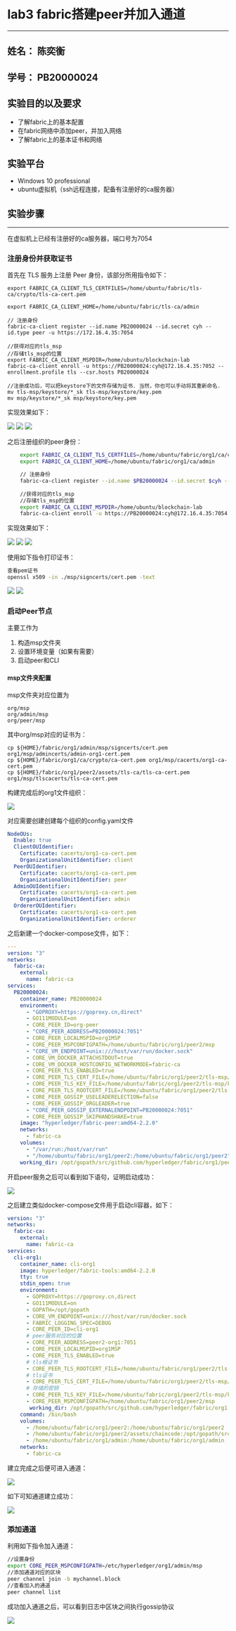 # **lab3 fabric搭建peer并加入通道**
***

## **姓名：** 陈奕衡

## **学号：** PB20000024

## **实验目的以及要求**

- 了解fabric上的基本配置
- 在fabric网络中添加peer，并加入网络
- 了解fabric上的基本证书和网络

## **实验平台**

- Windows 10 professional
- ubuntu虚拟机（ssh远程连接，配备有注册好的ca服务器）



## **实验步骤**
***

在虚拟机上已经有注册好的ca服务器，端口号为7054

### 注册身份并获取证书

首先在 TLS 服务上注册 Peer 身份，该部分所用指令如下：

    export FABRIC_CA_CLIENT_TLS_CERTFILES=/home/ubuntu/fabric/tls-ca/crypto/tls-ca-cert.pem

    export FABRIC_CA_CLIENT_HOME=/home/ubuntu/fabric/tls-ca/admin

    // 注册身份
    fabric-ca-client register --id.name PB20000024 --id.secret cyh --id.type peer -u https://172.16.4.35:7054  
    
    //获得对应的tls_msp
    //存储tls_msp的位置
    export FABRIC_CA_CLIENT_MSPDIR=/home/ubuntu/blockchain-lab
    fabric-ca-client enroll -u https://PB20000024:cyh@172.16.4.35:7052 --enrollment.profile tls --csr.hosts PB20000024
    
    //注册成功后，可以把keystore下的文件存储为证书. 当然，你也可以手动将其重新命名.
    mv tls-msp/keystore/*_sk tls-msp/keystore/key.pem
    mv msp/keystore/*_sk msp/keystore/key.pem

实现效果如下：

 ![](./5.png)
 ![](./6.png)
 ![](./7.png)

 之后注册组织的peer身份：

```bash
    export FABRIC_CA_CLIENT_TLS_CERTFILES=/home/ubuntu/fabric/org1/ca/crypto/ca-cert.pem
    export FABRIC_CA_CLIENT_HOME=/home/ubuntu/fabric/org1/ca/admin

    // 注册身份
    fabric-ca-client register --id.name $PB20000024 --id.secret $cyh --id.type peer -u https://172.16.4.35:7054 --csr.hosts ${HOSTNAME}  
    
    //获得对应的tls_msp
    //存储tls_msp的位置
    export FABRIC_CA_CLIENT_MSPDIR=/home/ubuntu/blockchain-lab
    fabric-ca-client enroll -u https://PB20000024:cyh@172.16.4.35:7054 
```

实现效果如下：

 ![](./0.png)
 ![](./1.png)
 ![](./8.png)


 使用如下指令打印证书：

```bash
查看pem证书
openssl x509 -in ./msp/signcerts/cert.pem -text
```

 ![](3.png)
 ![](4.png)

### 启动Peer节点

主要工作为

1. 构造msp文件夹
2. 设置环境变量（如果有需要）
3. 启动peer和CLI

#### msp文件夹配置

msp文件夹对应位置为

```
org/msp
org/admin/msp
org/peer/msp
```
其中org/msp对应的证书为：

```
cp ${HOME}/fabric/org1/admin/msp/signcerts/cert.pem org1/msp/admincerts/admin-org1-cert.pem
cp ${HOME}/fabric/org1/ca/crypto/ca-cert.pem org1/msp/cacerts/org1-ca-cert.pem
cp ${HOME}/fabric/org1/peer2/assets/tls-ca/tls-ca-cert.pem org1/msp/tlscacerts/tls-ca-cert.pem
```

构建完成后的org1文件组织：

 ![](11.png)

对应需要创建创建每个组织的config.yaml文件

```yaml
NodeOUs:
  Enable: true
  ClientOUIdentifier:
    Certificate: cacerts/org1-ca-cert.pem
    OrganizationalUnitIdentifier: client
  PeerOUIdentifier:
    Certificate: cacerts/org1-ca-cert.pem
    OrganizationalUnitIdentifier: peer
  AdminOUIdentifier:
    Certificate: cacerts/org1-ca-cert.pem
    OrganizationalUnitIdentifier: admin
  OrdererOUIdentifier:
    Certificate: cacerts/org1-ca-cert.pem
    OrganizationalUnitIdentifier: orderer
```

之后新建一个docker-compose文件，如下：

```yaml
---
version: "3"
networks:
  fabric-ca:
    external:
      name: fabric-ca
services:
  PB20000024:
    container_name: PB20000024
    environment:
      - "GOPROXY=https://goproxy.cn,direct"
      - GO111MODULE=on
      - CORE_PEER_ID=org-peer
      - "CORE_PEER_ADDRESS=PB20000024:7051"
      - CORE_PEER_LOCALMSPID=org1MSP
      - CORE_PEER_MSPCONFIGPATH=/home/ubuntu/fabric/org1/peer2/msp
      - "CORE_VM_ENDPOINT=unix:///host/var/run/docker.sock" 
      - CORE_VM_DOCKER_ATTACHSTDOUT=true
      - CORE_VM_DOCKER_HOSTCONFIG_NETWORKMODE=fabric-ca
      - CORE_PEER_TLS_ENABLED=true
      - CORE_PEER_TLS_CERT_FILE=/home/ubuntu/fabric/org1/peer2/tls-msp/signcerts/cert.pem
      - CORE_PEER_TLS_KEY_FILE=/home/ubuntu/fabric/org1/peer2/tls-msp/keystore/key.pem
      - CORE_PEER_TLS_ROOTCERT_FILE=/home/ubuntu/fabric/org1/peer2/tls-msp/tlscacerts/tls-172-16-4-35-7052.pem
      - CORE_PEER_GOSSIP_USELEADERELECTION=false
      - CORE_PEER_GOSSIP_ORGLEADER=true
      - "CORE_PEER_GOSSIP_EXTERNALENDPOINT=PB20000024:7051"
      - CORE_PEER_GOSSIP_SKIPHANDSHAKE=true
    image: "hyperledger/fabric-peer:amd64-2.2.0"
    networks:
      - fabric-ca
    volumes:
      - "/var/run:/host/var/run"
      - "/home/ubuntu/fabric/org1/peer2:/home/ubuntu/fabric/org1/peer2"
    working_dir: /opt/gopath/src/github.com/hyperledger/fabric/org1/peer2
```

开启peer服务之后可以看到如下语句，证明启动成功：

 ![](12.png)

之后建立类似docker-compose文件用于启动cli容器，如下：

```yaml
version: "3"
networks:
  fabric-ca:
    external:
      name: fabric-ca
services:
  cli-org1:
    container_name: cli-org1
    image: hyperledger/fabric-tools:amd64-2.2.0
    tty: true
    stdin_open: true
    environment:
      - GOPROXY=https://goproxy.cn,direct
      - GO111MODULE=on
      - GOPATH=/opt/gopath
      - CORE_VM_ENDPOINT=unix:///host/var/run/docker.sock
      - FABRIC_LOGGING_SPEC=DEBUG
      - CORE_PEER_ID=cli-org1
      # peer服务对应的位置
      - CORE_PEER_ADDRESS=peer2-org1:7051
      - CORE_PEER_LOCALMSPID=org1MSP
      - CORE_PEER_TLS_ENABLED=true
      # tls根证书
      - CORE_PEER_TLS_ROOTCERT_FILE=/home/ubuntu/fabric/org1/peer2/tls-msp/tlscacerts/tls-172-16-4-35-7052.pem
      # tls证书
      - CORE_PEER_TLS_CERT_FILE=/home/ubuntu/fabric/org1/peer2/tls-msp/signcerts/cert.pem
      # 存储的密钥
      - CORE_PEER_TLS_KEY_FILE=/home/ubuntu/fabric/org1/peer2/tls-msp/keystore/key.pem
      - CORE_PEER_MSPCONFIGPATH=/home/ubuntu/fabric/org1/peer2/msp
       working_dir: /opt/gopath/src/github.com/hyperledger/fabric/org1
    command: /bin/bash
    volumes:
      - /home/ubuntu/fabric/org1/peer2:/home/ubuntu/fabric/org1/peer2
      - /home/ubuntu/fabric/org1/peer2/assets/chaincode:/opt/gopath/src/github.com/hyperledger/fabric-samples/chaincode
      - /home/ubuntu/fabric/org1/admin:/home/ubuntu/fabric/org1/admin
    networks:
      - fabric-ca
```

建立完成之后便可进入通道：

 ![](13.png)

如下可知通道建立成功：

 ![](14.png)

### 添加通道 

利用如下指令加入通道：

```bash
//设置身份
export CORE_PEER_MSPCONFIGPATH=/etc/hyperledger/org1/admin/msp
//添加通道对应的区块
peer channel join -b mychannel.block
//查看加入的通道
peer channel list
```

成功加入通道之后，可以看到日志中区块之间执行gossip协议

 ![](15.png)



